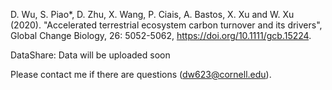 D. Wu, S. Piao*, D. Zhu, X. Wang, P. Ciais, A. Bastos, X. Xu and W. Xu (2020). "Accelerated terrestrial ecosystem carbon turnover and its drivers", Global Change Biology, 26: 5052-5062, https://doi.org/10.1111/gcb.15224.

DataShare: Data will be uploaded soon

Please contact me if there are questions (dw623@cornell.edu).
